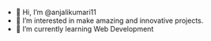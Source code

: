- 👋 Hi, I’m @anjalikumari11
- 👀 I’m interested in make amazing and innovative projects.
- 🌱 I’m currently learning Web Development
